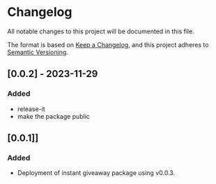 # Changelog

All notable changes to this project will be documented in this file.

The format is based on [Keep a Changelog](https://keepachangelog.com/en/1.0.0/),
and this project adheres to
[Semantic Versioning](https://semver.org/spec/v2.0.0.html).

## [0.0.2] - 2023-11-29

### Added

- release-it
- make the package public

## [0.0.1]]

### Added

- Deployment of instant giveaway package using v0.0.3.
